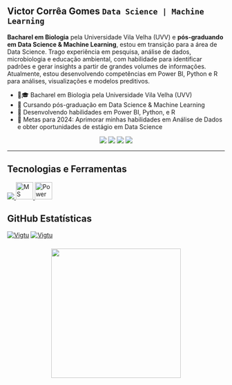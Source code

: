 ## Victor Corrêa Gomes  **`Data Science | Machine Learning`**

**Bacharel em Biologia** pela Universidade Vila Velha (UVV) e **pós-graduando em Data Science & Machine Learning**, estou em transição para a área de Data Science. Trago experiência em pesquisa, análise de dados, microbiologia e educação ambiental, com habilidade para identificar padrões e gerar insights a partir de grandes volumes de informações. Atualmente, estou desenvolvendo competências em Power BI, Python e R para análises, visualizações e modelos preditivos.

- 👨🎓 Bacharel em Biologia pela Universidade Vila Velha (UVV)
- 🔭 Cursando pós-graduação em Data Science & Machine Learning
- 🌱 Desenvolvendo habilidades em Power BI, Python, e R
- 🎯 Metas para 2024: Aprimorar minhas habilidades em Análise de Dados e obter oportunidades de estágio em Data Science

<div>
  <p align="center">
    <a href="https://www.linkedin.com/in/victorcorreagomes/"><img src="https://img.shields.io/badge/-victorcorreagomes-0077B5?style=flat-square&logo=Linkedin&logoColor=white"/></a>
    <a href="https://www.instagram.com/vigtu/"><img src="https://img.shields.io/badge/-@vigtu-E4405F?style=flat-square&logo=Instagram&logoColor=white"/></a>
    <a href="mailto:victor.cgomes@uvvnet.com.br"><img src="https://img.shields.io/badge/-victor.cgomes@uvvnet.com.br-D14836?style=flat-square&logo=Gmail&logoColor=white"/></a>
    <a href="https://wa.me/5527997482360"><img src="https://img.shields.io/badge/Whatsapp-128c7e?&logo=whatsapp"/></a>
  </p>
</div>
<!-- https://img.shields.io/badge/kaggle-20BEFF?style=for-the-badge
 https://img.shields.io/badge/geeksforgeeks-2F8D46?style=for-the-badge 
<a href="https://kaggle.com/nitinmadas" target="_blank">[<img src="https://raw.githubusercontent.com/nitinmadas/nitinmadas/main/kaggle_badge.png"  width=100px height=28px alt="kaggle" />](https://kaggle.com/nitinmadas)<a>
[<img src="https://raw.githubusercontentLanguages .com/nitinmadas/nitinmadas/main/gfg_badge.png" width=155px height=28px alt="geeksforgeeks"/>](https://auth.geeksforgeeks.org/user/nitinmadas/)
-->

<!--[![geeksforgeeks](https://img.shields.io/badge/geeksforgeeks-2a9d47?style=for-the-badge)](https://auth.geeksforgeeks.org/user/nitinmadas/) -->

---

## Tecnologias e Ferramentas
<p align="center">
 
</p>

<p align="left">

 <a href="https://skillicons.dev">
    <img src="https://skillicons.dev/icons?i=py,r,mysql,git,vscode,github" />
  </a>
<a href="https://www.microsoft.com/en-in/microsoft-365/excel" target="_blank" rel="noreferrer"> 
 <img src="https://img.icons8.com/color/48/000000/microsoft-excel-2019--v1.png" alt="MS Excel" title="MS Excel" width="40" height="40"/>
</a>
<a href="https://www.python.org/" target="_blank" rel="noreferrer"> 
 <img src="https://img.icons8.com/color/48/000000/power-bi.png" alt="Power BI" title="Power BI" width="40" height="40"/>
</a>
 

## **GitHub Estatísticas**
[![Vigtu](https://github-readme-stats.vercel.app/api?username=Vigtu&theme=radical)](https://github.com/anuraghazra/github-readme-stats)
[![Vigtu](https://github-readme-stats.vercel.app/api/top-langs/?username=Vigtu&hide=html&layout=compact&theme=radical)](https://github.com/anuraghazra/github-readme-stats)

###

<div align="center">
  <img height="300" src="https://media.giphy.com/media/Fm1DNMbRV8D2bEmkSF/giphy.gif"  />
</div>

###
